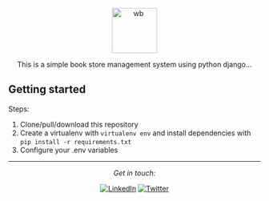 <p align="center">
  <p align="center">
    <a href="https://github.com/itsyst/django-bookstore" target="_blank">
      <img src="https://camo.githubusercontent.com/d1d57549cfba796397711518ca0fe216a36780e0dbec96d458f9c1e53ed87399/68747470733a2f2f7265732e636c6f7564696e6172792e636f6d2f647a6c74786c6d396c2f696d6167652f75706c6f61642f76313630313937313337302f6c6f676f5f666436306565343439332e706e67" alt="wb" height="90">
    </a>
  </p>
  <p align="center">
    This is a simple book store management system using python django...
  </p>
</p>

## Getting started

Steps:

1. Clone/pull/download this repository
2. Create a virtualenv with `virtualenv env` and install dependencies with `pip install -r requirements.txt`
3. Configure your .env variables

---

<div align="center">

<i>Get in touch:</i><br>

<a href="https://www.linkedin.com/in/khaledelhamzi" target="_blank"><img src="https://img.shields.io/badge/LinkedIn-0077B5?style=for-the-badge&logo=linkedin&logoColor=white" alt="LinkedIn"></a>
<a href="https://www.twitter.com/KhaledElhamzi" target="_blank"><img src="https://img.shields.io/badge/Twitter-%231877F2.svg?&style=flat-square&logo=twitter&logoColor=white" alt="Twitter"></a>

</div>
